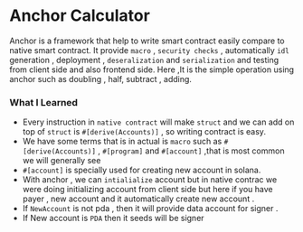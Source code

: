 # Anchor Calculator
Anchor is a framework that help to write smart contract easily compare to native smart contract. It provide `macro` , `security checks` , automatically `idl` generation , deployment , `deseralization` and `serialization` and testing from client side and also frontend side.
Here ,It is the simple operation using anchor such as doubling , half, subtract , adding.


### What I Learned
- Every instruction in `native contract` will make `struct` and we can add on top of `struct` is `#[derive(Accounts)]` , so writing contract is easy.
- We have some terms that is in actual is `macro` such as `#[derive(Accounts)]` , `#[program]` and `#[account]` ,that is most common we will generally see
- `#[account]` is specially used for creating new account in solana.
- With anchor , we can `intialialize` account but in native contrac we were doing initializing account from client side but here if you have payer , new account and it automatically create new account .
- If `NewAccount` is not pda , then it will provide data account for signer .
- If New account is `PDA` then it seeds will be signer